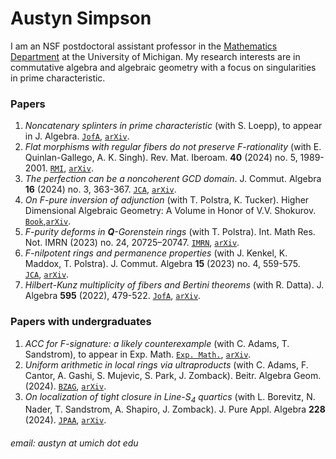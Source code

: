# Austyn Simpson

I am an NSF postdoctoral assistant professor in the [Mathematics Department](https://lsa.umich.edu/math) at the University of Michigan. My research interests are in commutative algebra and algebraic geometry with a focus on singularities in prime characteristic.

### Papers
1. *Noncatenary splinters in prime characteristic* (with S. Loepp), to appear in J. Algebra. [`JofA`](https://doi.org/10.1016/j.jalgebra.2025.03.029), [`arXiv`](https://arxiv.org/abs/2401.00925).
2. *Flat morphisms with regular fibers do not preserve F-rationality* (with E. Quinlan-Gallego, A. K. Singh). Rev. Mat. Iberoam. **40** (2024) no. 5, 1989-2001. [`RMI`](https://doi.org/10.4171/RMI/1497), [`arXiv`](https://arxiv.org/abs/2307.03785).
3. *The perfection can be a noncoherent GCD domain*. J. Commut. Algebra **16** (2024) no. 3, 363-367. [`JCA`](https://doi.org/10.1216/jca.2024.16.363), [`arXiv`](https://arxiv.org/abs/2401.00803).
4. *On F-pure inversion of adjunction* (with T. Polstra, K. Tucker). Higher Dimensional Algebraic Geometry: A Volume in Honor of V.V. Shokurov. [`Book`](https://doi.org/10.1017/9781009396233.019),[`arXiv`](https://arxiv.org/abs/2305.17591).
5. *F-purity deforms in **Q**-Gorenstein rings* (with T. Polstra). Int. Math Res. Not. IMRN (2023) no. 24, 20725–20747. [`IMRN`](https://doi.org/10.1093/imrn/rnac254), [`arXiv`](https://arxiv.org/abs/2009.13444).
6. *F-nilpotent rings and permanence properties* (with J. Kenkel, K. Maddox, T. Polstra). J. Commut. Algebra **15** (2023) no. 4, 559-575.  
   [`JCA`](https://doi.org/10.1216/jca.2023.15.559), [`arXiv`](https://arxiv.org/abs/1912.01150).
7. *Hilbert-Kunz multiplicity of fibers and Bertini theorems* (with R. Datta). J. Algebra **595** (2022), 479-522. [`JofA`](https://doi.org/10.1016/j.jalgebra.2021.10.025), [`arXiv`](https://arxiv.org/abs/1908.04819).

### Papers with undergraduates
1. *ACC for F-signature: a likely counterexample* (with C. Adams, T. Sandstrom), to appear in Exp. Math. [`Exp. Math.`](https://doi.org/10.1080/10586458.2025.2470148), [`arXiv`](https://arxiv.org/abs/2309.07901).
2. *Uniform arithmetic in local rings via ultraproducts* (with C. Adams, F. Cantor, A. Gashi, S. Mujevic, S. Park, J. Zomback). Beitr. Algebra Geom. (2024). [`BZAG`](https://doi.org/10.1007/s13366-024-00761-y), [`arXiv`](https://arxiv.org/abs/2312.17391).
3. *On localization of tight closure in Line-S<sub>4</sub> quartics* (with L. Borevitz, N. Nader, T. Sandstrom, A. Shapiro, J. Zomback). J. Pure Appl. Algebra **228** (2024). [`JPAA`](https://doi.org/10.1016/j.jpaa.2024.107682), [`arXiv`](https://arxiv.org/abs/2211.03220).

###### email: austyn at umich dot edu
